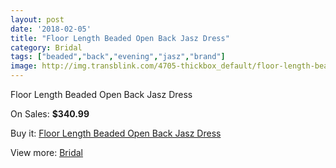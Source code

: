 ```yaml
---
layout: post
date: '2018-02-05'
title: "Floor Length Beaded Open Back Jasz Dress"
category: Bridal
tags: ["beaded","back","evening","jasz","brand"]
image: http://img.transblink.com/4705-thickbox_default/floor-length-beaded-open-back-jasz-dress.jpg
---
```

Floor Length Beaded Open Back Jasz Dress

On Sales: **$340.99**
<a href="https://www.transblink.com/en/bridal/1467-floor-length-beaded-open-back-jasz-dress.html"><amp-img layout="responsive" width="600" height="600" src="//img.transblink.com/4705-thickbox_default/floor-length-beaded-open-back-jasz-dress.jpg" alt="Floor Length Beaded Open Back Jasz Dress 0" /></a>
<a href="https://www.transblink.com/en/bridal/1467-floor-length-beaded-open-back-jasz-dress.html"><amp-img layout="responsive" width="600" height="600" src="//img.transblink.com/4706-thickbox_default/floor-length-beaded-open-back-jasz-dress.jpg" alt="Floor Length Beaded Open Back Jasz Dress 1" /></a>

Buy it: [Floor Length Beaded Open Back Jasz Dress](https://www.transblink.com/en/bridal/1467-floor-length-beaded-open-back-jasz-dress.html "Floor Length Beaded Open Back Jasz Dress")

View more: [Bridal](https://www.transblink.com/en/3-bridal "Bridal")